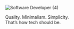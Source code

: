 ![Software Developer (4)](https://github.com/user-attachments/assets/9110f229-045d-4325-9079-15c70a2253c8)


Quality. Minimalism. Simplicity. <br />
That’s how tech should be.

